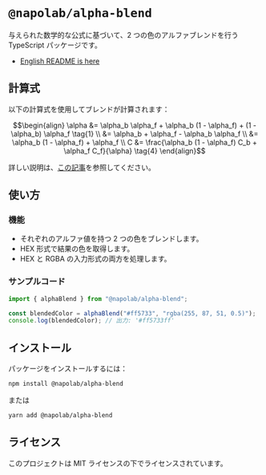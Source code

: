 # `@napolab/alpha-blend`

与えられた数学的な公式に基づいて、2 つの色のアルファブレンドを行う TypeScript パッケージです。

- [English README is here](./README.md)

## 計算式

以下の計算式を使用してブレンドが計算されます：

```math
\begin{align}
\alpha &= \alpha_b \alpha_f + \alpha_b (1 - \alpha_f) + (1 - \alpha_b) \alpha_f \tag{1} \\
&= \alpha_b + \alpha_f - \alpha_b \alpha_f \\
&= \alpha_b (1 - \alpha_f) + \alpha_f \\
C &= \frac{\alpha_b (1 - \alpha_f) C_b + \alpha_f C_f}{\alpha} \tag{4}
\end{align}
```

詳しい説明は、[この記事](https://qiita.com/kerupani129/items/4bf75d9f44a5b926df58#1-%E9%80%9A%E9%81%8E%E3%81%99%E3%82%8B%E8%89%B2%E3%81%AE%E5%89%B2%E5%90%88%E3%81%AB%E3%82%88%E3%82%8B%E8%AA%AC%E6%98%8E)を参照してください。

## 使い方

### 機能

- それぞれのアルファ値を持つ 2 つの色をブレンドします。
- HEX 形式で結果の色を取得します。
- HEX と RGBA の入力形式の両方を処理します。

### サンプルコード

```ts
import { alphaBlend } from "@napolab/alpha-blend";

const blendedColor = alphaBlend("#ff5733", "rgba(255, 87, 51, 0.5)");
console.log(blendedColor); // 出力: '#ff5733ff'
```

## インストール

パッケージをインストールするには：

```bash
npm install @napolab/alpha-blend
```

または

```bash
yarn add @napolab/alpha-blend
```

## ライセンス

このプロジェクトは MIT ライセンスの下でライセンスされています。
